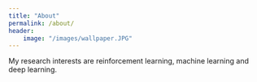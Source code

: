 ```yaml
---
title: "About"
permalink: /about/
header:
	image: "/images/wallpaper.JPG"
---
```


My research interests are reinforcement learning, machine learning and deep learning.